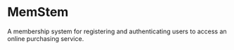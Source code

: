 # MemStem
A membership system for registering and authenticating users to access an online purchasing service.
